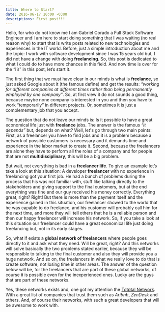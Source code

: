 ```yaml
---
title: Where to Start?
date: 2016-06-17 10:00 -0300
descriptions: First post!!!
---
```


Hello, for who do not know me I am Gabriel Corado a Full Stack Software Engineer and I am here to start doing something that I was waiting (no real reason why) to start that is write posts related to new technologies and experiences in the IT world. Before, just a simple introduction about me and the topic: I work with software development since I was 15 years old but, I did not have a change with doing **freelancing**. So, this post is dedicated to what I could do to have more chances in this field. And now time is over for the “I’s” in this post, let’s start it.

The first thing that we must have clear in our minds is what is **freelance**, so just asked Google about it (the famous define) and get the results: *“working for different companies at different times rather than being permanently employed by one company”*. So, at first view it do not sounds a good thing, because maybe none company is interested in you and then you have to work “temporarily” in different projects. Or, sometimes it is just a complementary job that you accept.

The question that do not leave our minds is: Is it possible to have a great economical life just with **freelance** jobs. The answer is the famous *“it depends”* but, depends on what? Well, let's go through two main points: First, as a freelancer you have to find jobs and it is a problem because a network of possible customers is necessary and it demands time and experience in the labor market to create it. Second, because the freelancers are alone they have to perform all the roles of a company and for people that are not **multidisciplinary**, this will be a big problem.

But wait, not everything is bad in a **freelancer life**. To give an example let’s take a look at this situation: A developer **freelancer** with no experience in freelancing got your first job. He had a bunch of problems during the process that his was not familiar with, stuff like talking directly to the stakeholders and giving support to the final customers, but at the end everything was fine and our guy received his money correctly. Everything great, right? Right! But there is more than the payment itself and the experience gained in this situation, our freelancer showed to the world that he was capable to do freelance, and his customer will probably call him for the next time, and more they will tell others that he is a reliable person and then our happy freelancer will increase his network. So, if you take a look at this situation our freelancer could have a great economical life just doing freelancing but, not in its early stages.

So, what if exists a **global network of freelancers** where people goes directly to it and ask what they need. Will be great, right? And this networks will solve basically the two problems stated earlier, because they will be responsible to talking to the final customer and also they will provide you a huge network. And so on, the freelancers in what we really love to do that is create software, not losing time in other areas. The answer of the question below will be, for the freelancers that are part of these global networks, of course it is possible even for the inexperienced ones. Lucky are the guys that are part of these networks.

Yes, these networks exists and, one got my attention the [Totptal Network](https://www.toptal.com/). With a great list of companies that trust them such as *Aribnb*, *ZenDesk* and others. And, of course their networks, with such a great developers that will be awesome to work with.

